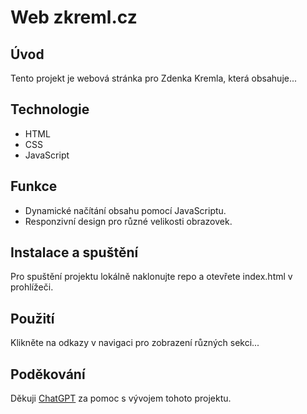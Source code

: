 # Web zkreml.cz

## Úvod
Tento projekt je webová stránka pro Zdenka Kremla, která obsahuje...

## Technologie
- HTML
- CSS
- JavaScript

## Funkce
- Dynamické načítání obsahu pomocí JavaScriptu.
- Responzivní design pro různé velikosti obrazovek.

## Instalace a spuštění
Pro spuštění projektu lokálně naklonujte repo a otevřete index.html v prohlížeči.

## Použití
Klikněte na odkazy v navigaci pro zobrazení různých sekci...

## Poděkování
Děkuji [ChatGPT](https://www.openai.com) za pomoc s vývojem tohoto projektu.

